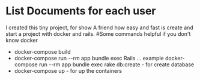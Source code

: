 # List Documents for each user
I created this tiny project, for show A friend how easy and fast is create and start a project with docker and rails.
#Some commands helpful if you don't know docker
* docker-compose build
* docker-compose run --rm app bundle exec Rails ... example docker-compose run --rm app bundle exec rake db:create - for create database
* docker-compose up - for up the containers
